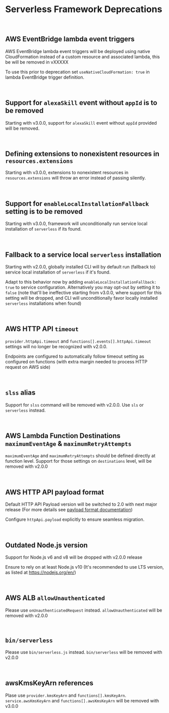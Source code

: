 <!--
title: Serverless Framework Deprecations
menuText: Deprecations
layout: Doc
-->

# Serverless Framework Deprecations

<a name="AWS_EVENT_BRIDGE_CUSTOM_RESOURCE_DEPLOYMENT"><div>&nbsp;</div></a>

## AWS EventBridge lambda event triggers

AWS EventBridge lambda event triggers will be deployed using native CloudFormation instead of a custom resource and associated lambda, this be will be removed in vXXXXX

To use this prior to deprecation set `useNativeCloudFormation: true` in lambda EventBridge trigger definition.

<a name="ALEXA_SKILL_EVENT_WITHOUT_APP_ID"><div>&nbsp;</div></a>

## Support for `alexaSkill` event without `appId` is to be removed

Starting with v3.0.0, support for `alexaSkill` event without `appId` provided will be removed.

<a name="RESOURCES_EXTENSIONS_REFERENCE_TO_NONEXISTENT_RESOURCE"><div>&nbsp;</div></a>

## Defining extensions to nonexistent resources in `resources.extensions`

Starting with v3.0.0, extensions to nonexistent resources in `resources.extensions` will throw an error instead of passing silently.

<a name="DISABLE_LOCAL_INSTALLATION_FALLBACK_SETTING"><div>&nbsp;</div></a>

## Support for `enableLocalInstallationFallback` setting is to be removed

Starting with v3.0.0, framework will unconditionally run service local installation of `serverless` if its found.

<a name="LOCAL_INSTALLATION_FALLBACK"><div>&nbsp;</div></a>

## Fallback to a service local `serverless` installation

Starting with v2.0.0, globally installed CLI will by default run (fallback to) service local installation of `serverless` if it's found.

Adapt to this behavior now by adding `enableLocalInstallationFallback: true` to service configuration. Alternatively you may opt-out by setting it to `false` (note that'll be ineffective starting from v3.0.0, where support for this setting will be dropped, and CLI will unconditionally favor locally installed `serverless` installations when found)

<a name="AWS_HTTP_API_TIMEOUT"><div>&nbsp;</div></a>

## AWS HTTP API `timeout`

`provider.httpApi.timeout` and `functions[].events[].httpApi.timeout` settings will no longer be recognized with v2.0.0.

Endpoints are configured to automatically follow timeout setting as configured on functions (with extra margin needed to process HTTP request on AWS side)

<a name="SLSS_CLI_ALIAS"><div>&nbsp;</div></a>

## `slss` alias

Support for `slss` command will be removed with v2.0.0. Use `sls` or `serverless` instead.

<a name="AWS_FUNCTION_DESTINATIONS_ASYNC_CONFIG"><div>&nbsp;</div></a>

## AWS Lambda Function Destinations `maximumEventAge` & `maximumRetryAttempts`

`maximumEventAge` and `maximumRetryAttempts` should be defined directly at function level. Support for those settings on `destinations` level, will be removed with v2.0.0

<a name="AWS_HTTP_API_VERSION"><div>&nbsp;</div></a>

## AWS HTTP API payload format

Default HTTP API Payload version will be switched to 2.0 with next major release (For more details see [payload format documentation](https://docs.aws.amazon.com/apigateway/latest/developerguide/http-api-develop-integrations-lambda.html#http-api-develop-integrations-lambda.proxy-format))

Configure `httpApi.payload` explicitly to ensure seamless migration.

<a name="OUTDATED_NODEJS"><div>&nbsp;</div></a>

## Outdated Node.js version

Support for Node.js v6 and v8 will be dropped with v2.0.0 release

Ensure to rely on at least Node.js v10 (It's recommended to use LTS version, as listed at https://nodejs.org/en/)

<a name="AWS_ALB_ALLOW_UNAUTHENTICATED"><div>&nbsp;</div></a>

## AWS ALB `allowUnauthenticated`

Please use `onUnauthenticatedRequest` instead. `allowUnauthenticated` will be removed with v2.0.0

<a name="BIN_SERVERLESS"><div>&nbsp;</div></a>

## `bin/serverless`

Please use `bin/serverless.js` instead. `bin/serverless` will be removed with v2.0.0

<a name="AWS_KMS_KEY_ARN"><div>&nbsp;</div></a>

## awsKmsKeyArn references

Plase use `provider.kmsKeyArn` and `functions[].kmsKeyArn`. `service.awsKmsKeyArn` and `functions[].awsKmsKeyArn` will be removed with v3.0.0
